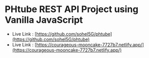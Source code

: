 # PHtube REST API Project using Vanilla JavaScript 


- Live Link : [https://github.com/sohel5G/phtube](https://github.com/sohel5G/phtube)
- Live Link : [https://courageous-mooncake-7727b7.netlify.app/](https://courageous-mooncake-7727b7.netlify.app/)
